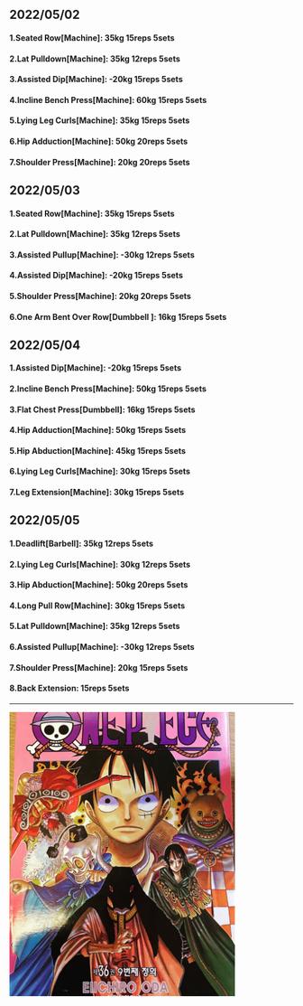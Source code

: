 ## 2022/05/02
#### 1.Seated Row\[Machine]: 35kg 15reps 5sets
#### 2.Lat Pulldown\[Machine\]: 35kg 12reps 5sets
#### 3.Assisted Dip\[Machine\]: -20kg 15reps 5sets
#### 4.Incline Bench Press\[Machine\]: 60kg 15reps 5sets
#### 5.Lying Leg Curls\[Machine\]: 35kg 15reps 5sets
#### 6.Hip Adduction\[Machine\]: 50kg 20reps 5sets
#### 7.Shoulder Press\[Machine\]: 20kg 20reps 5sets

## 2022/05/03
#### 1.Seated Row\[Machine]: 35kg 15reps 5sets
#### 2.Lat Pulldown\[Machine\]: 35kg 12reps 5sets
#### 3.Assisted Pullup\[Machine\]: -30kg 12reps 5sets
#### 4.Assisted Dip\[Machine\]: -20kg 15reps 5sets
#### 5.Shoulder Press\[Machine\]: 20kg 20reps 5sets
#### 6.One Arm Bent Over Row\[Dumbbell \]: 16kg 15reps 5sets

## 2022/05/04
#### 1.Assisted Dip\[Machine\]: -20kg 15reps 5sets
#### 2.Incline Bench Press\[Machine\]: 50kg 15reps 5sets
#### 3.Flat Chest Press\[Dumbbell\]: 16kg 15reps 5sets
#### 4.Hip Adduction\[Machine\]: 50kg 15reps 5sets
#### 5.Hip Abduction\[Machine\]: 45kg 15reps 5sets
#### 6.Lying Leg Curls\[Machine\]: 30kg 15reps 5sets
#### 7.Leg Extension\[Machine]: 30kg 15reps 5sets

## 2022/05/05
#### 1.Deadlift\[Barbell\]: 35kg 12reps 5sets
#### 2.Lying Leg Curls\[Machine\]: 30kg 12reps 5sets
#### 3.Hip Abduction\[Machine\]: 50kg 20reps 5sets
#### 4.Long Pull Row\[Machine]: 30kg 15reps 5sets
#### 5.Lat Pulldown\[Machine\]: 35kg 12reps 5sets
#### 6.Assisted Pullup\[Machine\]: -30kg 12reps 5sets
#### 7.Shoulder Press\[Machine\]: 20kg 15reps 5sets
#### 8.Back Extension: 15reps 5sets

---

<img src='./_resources/__036.png' width='400px' />
